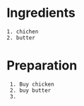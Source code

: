 # Ingredients
    1. chichen
    2. butter
# Preparation
     1. Buy chicken
     2. buy butter
     3. 